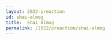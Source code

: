 ```yaml
---
layout: 2022-preaction
id: shai-almog
title:  Shai Almog
permalink: /2022/preaction/shai-almog
---
```


